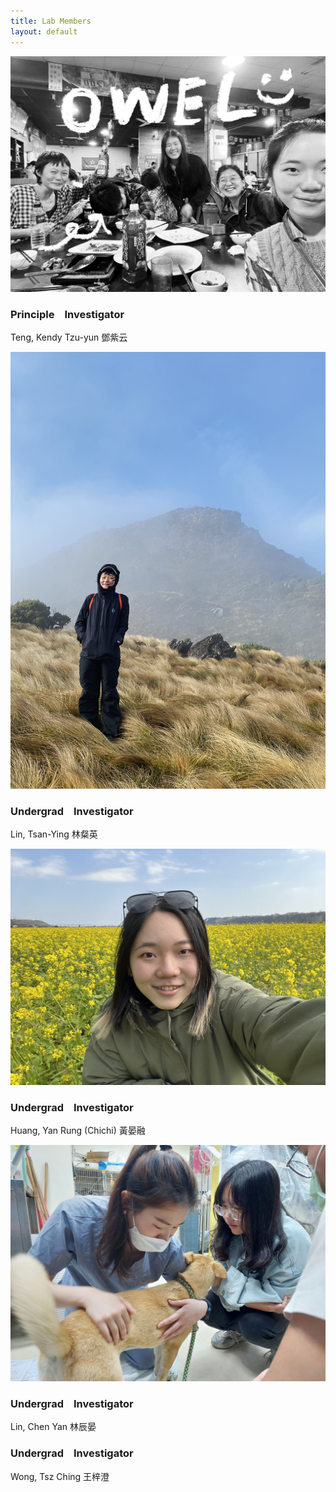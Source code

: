 ```yaml
---
title: Lab Members
layout: default
---
```



![owel_photo](owel_photo.JPG)<br/>

### Principle &ensp; Investigator
Teng, Kendy Tzu-yun 鄧紫云

![PI_photo](PI_photo.jpeg)<br/>

### Undergrad &ensp; Investigator 
Lin, Tsan-Ying 林粲英 

![Tsan_photo](Tsan_photo.jpg)<br/>

### Undergrad &ensp; Investigator 
Huang, Yan Rung (Chichi) 黃晏融 

![Carol_photo_1](Carol_photo_1.jpeg)<br/>

### Undergrad &ensp; Investigator 
Lin, Chen Yan 林辰晏<br/>

### Undergrad &ensp; Investigator 
Wong, Tsz Ching 王梓澄 

<br/><br/>
